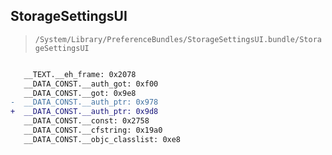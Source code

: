## StorageSettingsUI

> `/System/Library/PreferenceBundles/StorageSettingsUI.bundle/StorageSettingsUI`

```diff

   __TEXT.__eh_frame: 0x2078
   __DATA_CONST.__auth_got: 0xf00
   __DATA_CONST.__got: 0x9e8
-  __DATA_CONST.__auth_ptr: 0x978
+  __DATA_CONST.__auth_ptr: 0x9d8
   __DATA_CONST.__const: 0x2758
   __DATA_CONST.__cfstring: 0x19a0
   __DATA_CONST.__objc_classlist: 0xe8

```
